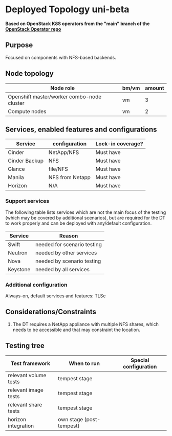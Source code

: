 # Deployed Topology uni-beta

**Based on OpenStack K8S operators from the "main" branch of the [OpenStack Operator repo](https://github.com/openstack-k8s-operators/openstack-operator/commit/7354503e770cbb0435700e2e5b2707de9f7d90e5)**

## Purpose
Focused on components with NFS-based backends.

## Node topology
| Node role                                        | bm/vm | amount |
| ------------------------------------------------ | ----- | ------ |
| Openshift master/worker combo-node cluster       | vm    | 3      |
| Compute nodes                                    | vm    | 2      |


## Services, enabled features and configurations

| Service          | configuration                   | Lock-in coverage?  |
| ---------------- | ------------------------------- | ------------------ |
| Cinder           | NetApp/NFS                      | Must have          |
| Cinder Backup    | NFS                             | Must have          |
| Glance           | file/NFS                        | Must have          |
| Manila           | NFS from Netapp                 | Must have          |
| Horizon          | N/A                             | Must have          |


### Support services
The following table lists services which are not the main focus of the testing (which may be covered by additional scenarios), but are required for the DT to work properly and can be deployed with any/default configuration.

| Service          | Reason  |
| ---------------- |------------------ |
| Swift            | needed for scenario testing |
| Neutron          | needed by other services   |
| Nova             | needed by scenario testing |
| Keystone         | needed by all services     |


### Additional configuration

Always-on, default services and features: TLSe


## Considerations/Constraints

1. The DT requires a NetApp appliance with multiple NFS shares, which needs to be accessible and that may constraint the location.


## Testing tree

| Test framework   | When to run          | Special configuration |
| ---------------- | -------------------- | ----------------------|
| relevant volume tests | tempest stage |           |
| relevant image tests  | tempest stage |           |
| relevant share tests  | tempest stage |           |
| horizon integration   | own stage (post-tempest)|           |
